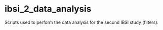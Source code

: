 # ibsi_2_data_analysis
Scripts used to perform the data analysis for the second IBSI study (filters).
